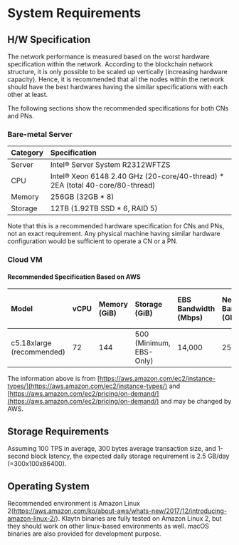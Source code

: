 # System Requirements

## H/W Specification

The network performance is measured based on the worst hardware specification within the network. According to the blockchain network structure, it is only possible to be scaled up vertically \(increasing hardware capacity\). Hence, it is recommended that all the nodes within the network should have the best hardwares having the similar specifications with each other at least.

The following sections show the recommended specifications for both CNs and PNs.

### Bare-metal Server

| Category | Specification |
| :--- | :--- |
| Server | Intel® Server System R2312WFTZS |
| CPU | Intel® Xeon 6148 2.40 GHz \(20-core/40-thread\) \* 2EA \(total 40-core/80-thread\) |
| Memory | 256GB \(32GB \* 8\) |
| Storage | 12TB \(1.92TB SSD \* 6, RAID 5\) |

Note that this is a recommended hardware specification for CNs and PNs, not an exact requirement. Any physical machine having similar hardware configuration would be sufficient to operate a CN or a PN.

### Cloud VM

#### Recommended Specification Based on AWS

| Model | vCPU | Memory \(GiB\) | Storage \(GiB\) | EBS Bandwidth \(Mbps\) | Network Bandwidth \(Gbps\) | Price \(Seoul region, USD/h\) |
| :--- | :--- | :--- | :--- | :--- | :--- | :--- |
| c5.18xlarge \(recommended\) | 72 | 144 | 500 (Minimum, EBS-Only) | 14,000 | 25 | 3.456 |

The information above is from [https://aws.amazon.com/ec2/instance-types/](https://aws.amazon.com/ec2/instance-types/) and [https://aws.amazon.com/ec2/pricing/on-demand/](https://aws.amazon.com/ec2/pricing/on-demand/) and may be changed by AWS.

## Storage Requirements

Assuming 100 TPS in average,  300 bytes average transaction size, and 1-second block latency, the expected daily storage requirement is 2.5 GB/day \(=300x100x86400\).

## Operating System

Recommended environment is Amazon Linux 2(https://aws.amazon.com/ko/about-aws/whats-new/2017/12/introducing-amazon-linux-2/).
Klaytn binaries are fully tested on Amazon Linux 2, but they should work on other linux-based environments as well.
macOS binaries are also provided for development purpose.
